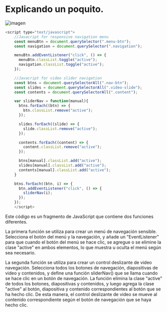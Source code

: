 # Explicando un poquito.

![imagen](https://i.pinimg.com/564x/84/b8/26/84b8268bfee7ce19d942eb292ef256a1.jpg)

```js
<script type="text/javascript">
    //Javacript for responsive navigation menu
    const menuBtn = document.querySelector(".menu-btn");
    const navigation = document.querySelector(".navigation");

    menuBtn.addEventListener("click", () => {
      menuBtn.classList.toggle("active");
      navigation.classList.toggle("active");
    });

    //Javacript for video slider navigation
    const btns = document.querySelectorAll(".nav-btn");
    const slides = document.querySelectorAll(".video-slide");
    const contents = document.querySelectorAll(".content");

    var sliderNav = function(manual){
      btns.forEach((btn) => {
        btn.classList.remove("active");
      });

      slides.forEach((slide) => {
        slide.classList.remove("active");
      });

      contents.forEach((content) => {
        content.classList.remove("active");
      });

      btns[manual].classList.add("active");
      slides[manual].classList.add("active");
      contents[manual].classList.add("active");
    }

    btns.forEach((btn, i) => {
      btn.addEventListener("click", () => {
        sliderNav(i);
      });
    });
    </script>
```

Este código es un fragmento de JavaScript que contiene dos funciones diferentes.

La primera función se utiliza para crear un menú de navegación sensible. Selecciona el botón del menú y la navegación, y añade un "EventListener" para que cuando el botón del menú se hace clic, se agregue o se elimine la clase "active" en ambos elementos, lo que muestra u oculta el menú según sea necesario.

La segunda función se utiliza para crear un control deslizante de video navegación. Selecciona todos los botones de navegación, diapositivas de video y contenidos, y define una función sliderNav() que se llama cuando se hace clic en un botón de navegación. La función elimina la clase "active" de todos los botones, diapositivas y contenidos, y luego agrega la clase "active" al botón, diapositiva y contenido correspondientes al botón que se ha hecho clic. De esta manera, el control deslizante de video se mueve al contenido correspondiente según el botón de navegación que se haya hecho clic.
